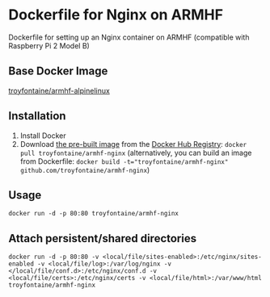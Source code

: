 # Dockerfile for Nginx on ARMHF
Dockerfile for setting up an Nginx container on ARMHF (compatible with Raspberry Pi 2 Model B)

## Base Docker Image
<a href="https://registry.hub.docker.com/u/troyfontaine/armhf-alpinelinux/">troyfontaine/armhf-alpinelinux</a>

## Installation
1. Install Docker
2. Download <a href="https://registry.hub.docker.com/u/troyfontaine/armhf-nginx/">the pre-built image</a> from the <a href="https://registry.hub.docker.com/">Docker Hub Registry</a>: `docker pull troyfontaine/armhf-nginx`
(alternatively, you can build an image from Dockerfile: `docker build -t="troyfontaine/armhf-nginx" github.com/troyfontaine/armhf-nginx`)

## Usage

```
docker run -d -p 80:80 troyfontaine/armhf-nginx
```

## Attach persistent/shared directories
```
docker run -d -p 80:80 -v <local/file/sites-enabled>:/etc/nginx/sites-enabled -v <local/file/log>:/var/log/nginx -v </local/file/conf.d>:/etc/nginx/conf.d -v <local/file/certs>:/etc/nginx/certs -v <local/file/html>:/var/www/html troyfontaine/armhf-nginx
```
